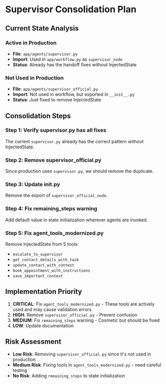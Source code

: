 # Supervisor Consolidation Plan

## Current State Analysis

### Active in Production
- **File**: `app/agents/supervisor.py`
- **Import**: Used in `app/workflow.py` as `supervisor_node`
- **Status**: Already has the handoff fixes without InjectedState

### Not Used in Production
- **File**: `app/agents/supervisor_official.py`
- **Import**: Not used in workflow, but exported in `__init__.py`
- **Status**: Just fixed to remove InjectedState

## Consolidation Steps

### Step 1: Verify supervisor.py has all fixes
The current `supervisor.py` already has the correct pattern without InjectedState.

### Step 2: Remove supervisor_official.py
Since production uses `supervisor.py`, we should remove the duplicate.

### Step 3: Update __init__.py
Remove the export of `supervisor_official_node`.

### Step 4: Fix remaining_steps warning
Add default value in state initialization wherever agents are invoked.

### Step 5: Fix agent_tools_modernized.py
Remove InjectedState from 5 tools:
- `escalate_to_supervisor`
- `get_contact_details_with_task`
- `update_contact_with_context`
- `book_appointment_with_instructions`
- `save_important_context`

## Implementation Priority

1. **CRITICAL**: Fix `agent_tools_modernized.py` - These tools are actively used and may cause validation errors
2. **HIGH**: Remove `supervisor_official.py` - Prevent confusion
3. **MEDIUM**: Fix `remaining_steps` warning - Cosmetic but should be fixed
4. **LOW**: Update documentation

## Risk Assessment

- **Low Risk**: Removing `supervisor_official.py` since it's not used in production
- **Medium Risk**: Fixing tools in `agent_tools_modernized.py` - need careful testing
- **No Risk**: Adding `remaining_steps` to state initialization
